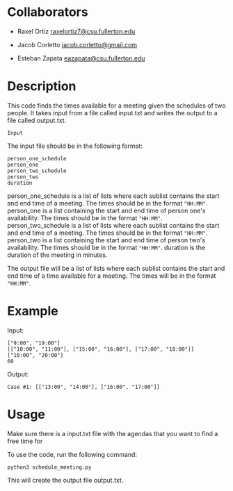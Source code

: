 # Collaborators
- Raxel Ortiz raxelortiz7@csu.fullerton.edu

- Jacob Corletto jacob.corletto@gmail.com

- Esteban Zapata eazapata@csu.fullerton.edu



# Description

This code finds the times available for a meeting given the schedules of two people. It takes input from a file called input.txt and writes the output to a file called output.txt.

`Input`

The input file should be in the following format:

```
person_one_schedule
person_one
person_two_schedule
person_two
duration 
```
person_one_schedule is a list of lists where each sublist contains the start and end time of a meeting. The times should be in the format `"HH:MM"`.
person_one is a list containing the start and end time of person one's availability. The times should be in the format `"HH:MM"`.
person_two_schedule is a list of lists where each sublist contains the start and end time of a meeting. The times should be in the format `"HH:MM"`.
person_two is a list containing the start and end time of person two's availability. The times should be in the format `"HH:MM"`.
duration is the duration of the meeting in minutes.


The output file will be a list of lists where each sublist contains the start and end time of a time available for a meeting. The times will be in the format `"HH:MM"`.

# Example

Input:

```[["11:30", "13:00"], ["14:00", "14:30"], ["14:30", "15:00"]]
["9:00", "19:00"]
[["10:00", "11:00"], ["15:00", "16:00"], ["17:00", "18:00"]]
["10:00", "20:00"]
60
```

Output:
```
Case #1: [["13:00", "14:00"], ["16:00", "17:00"]]
```
# Usage
Make sure there is a input.txt file with the agendas that you want to find a free time for

To use the code, run the following command:

`python3 schedule_meeting.py`

This will create the output file output.txt.